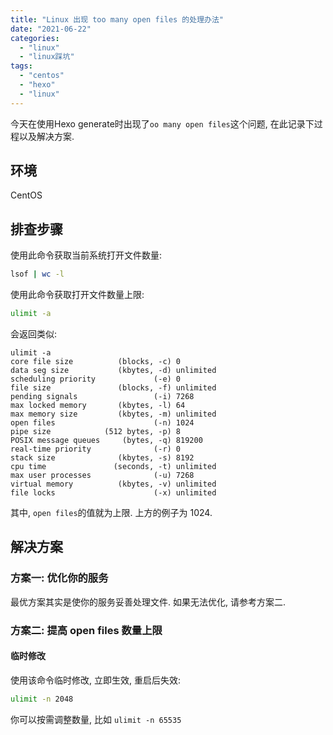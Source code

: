 ```yaml
---
title: "Linux 出现 too many open files 的处理办法"
date: "2021-06-22"
categories: 
  - "linux"
  - "linux踩坑"
tags: 
  - "centos"
  - "hexo"
  - "linux"
---
```


今天在使用Hexo generate时出现了`oo many open files`这个问题, 在此记录下过程以及解决方案.

## 环境

CentOS

## 排查步骤

使用此命令获取当前系统打开文件数量:

```bash
lsof | wc -l
```

使用此命令获取打开文件数量上限:

```bash
ulimit -a
```

会返回类似:

```plaintext
ulimit -a
core file size          (blocks, -c) 0
data seg size           (kbytes, -d) unlimited
scheduling priority             (-e) 0
file size               (blocks, -f) unlimited
pending signals                 (-i) 7268
max locked memory       (kbytes, -l) 64
max memory size         (kbytes, -m) unlimited
open files                      (-n) 1024
pipe size            (512 bytes, -p) 8
POSIX message queues     (bytes, -q) 819200
real-time priority              (-r) 0
stack size              (kbytes, -s) 8192
cpu time               (seconds, -t) unlimited
max user processes              (-u) 7268
virtual memory          (kbytes, -v) unlimited
file locks                      (-x) unlimited
```

其中, `open files`的值就为上限. 上方的例子为 1024.

## 解决方案

### 方案一: 优化你的服务

最优方案其实是使你的服务妥善处理文件. 如果无法优化, 请参考方案二.

### 方案二: 提高 open files 数量上限

#### 临时修改

使用该命令临时修改, 立即生效, 重启后失效:

```bash
ulimit -n 2048
```

你可以按需调整数量, 比如 `ulimit -n 65535`
